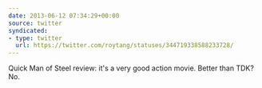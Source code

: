 ```yaml
---
date: 2013-06-12 07:34:29+00:00
source: twitter
syndicated:
- type: twitter
  url: https://twitter.com/roytang/statuses/344719338588233728/
---
```


Quick Man of Steel review: it's a very good action movie. Better than TDK? No.